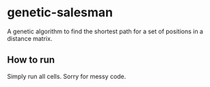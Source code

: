 # genetic-salesman

A  genetic algorithm to find the shortest path for a set of positions in a distance matrix.

## How to run

Simply run all cells. Sorry for messy code.
